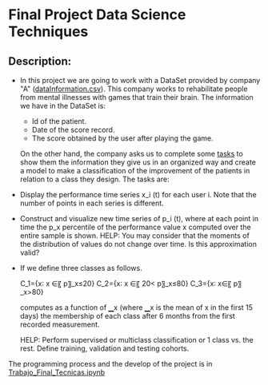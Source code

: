 # Final Project Data Science Techniques

## Description:
- In this project we are going to work with a DataSet provided by company "A" ([dataInformation.csv](/ProyectoFinal_TecnicasCienciaDatos/dataInformation.csv)). This company works to rehabilitate people from mental illnesses with games that train their brain. The information we have in the DataSet is:
    - Id of the patient.
    - Date of the score record.
    - The score obtained by the user after playing the game.

    On the other hand, the company asks us to complete some [tasks](/ProyectoFinal_TecnicasCienciaDatos/EnunciadoTrabajo.pdf) to show them the information they give us in an organized way and create a model to make a classification of the improvement of the patients in relation to a class they design. The tasks are:

- Display the performance time series x_i (t) for each user i. Note that the number of points in each series is different.
- Construct and visualize new time series of p_i (t), where at each point in time the p_x percentile of the performance value x computed over the entire sample is shown. 
HELP: You may consider that the moments of the distribution of values do not change over time. Is this approximation valid?
- If we define three classes as follows.

    C_1={x∶ x ∈〖 p〗_x≤20} C_2={x∶ x ∈〖 20< p〗_x≤80} C_3={x∶ x∈〖 p〗_x>80}
    
    computes as a function of ▁x (where ▁x is the mean of x in the first 15 days) the membership of each class after 6 months from the first recorded measurement. 
    
    HELP: Perform supervised or multiclass classification or 1 class vs. the rest. Define training, validation and testing cohorts.
    
The programming process and the develop of the project is in [Trabajo_Final_Tecnicas.ipynb](/ProyectoFinal_TecnicasCienciaDatos//Trabajo_Final_Tecnicas.ipynb)
